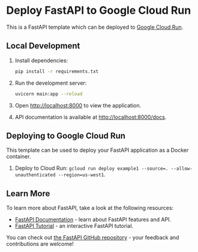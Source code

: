 # Deploy FastAPI to Google Cloud Run

This is a FastAPI template which can be deployed to [Google Cloud Run](https://cloud.google.com/run/docs).

## Local Development

1. Install dependencies:
   ```bash
   pip install -r requirements.txt
   ```

2. Run the development server:
   ```bash
   uvicorn main:app --reload
   ```

3. Open [http://localhost:8000](http://localhost:8000) to view the application.
4. API documentation is available at [http://localhost:8000/docs](http://localhost:8000/docs).

## Deploying to Google Cloud Run

This template can be used to deploy your FastAPI application as a Docker container.

1. Deploy to Cloud Run: `gcloud run deploy example1 --source=. --allow-unauthenticated --region=us-west1`.

## Learn More

To learn more about FastAPI, take a look at the following resources:

- [FastAPI Documentation](https://fastapi.tiangolo.com/) - learn about FastAPI features and API.
- [FastAPI Tutorial](https://fastapi.tiangolo.com/tutorial/) - an interactive FastAPI tutorial.

You can check out [the FastAPI GitHub repository](https://github.com/tiangolo/fastapi) - your feedback and contributions are welcome!
